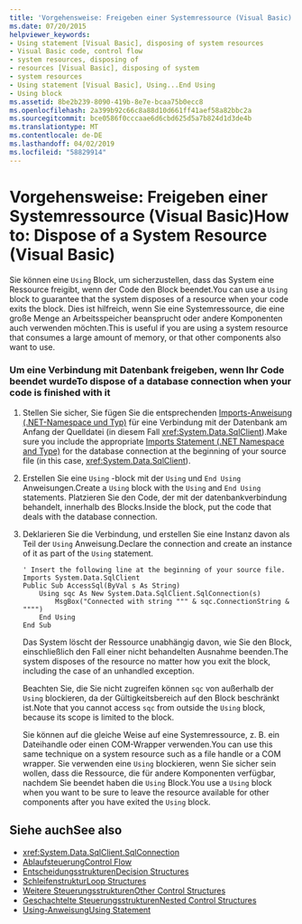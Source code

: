 ```yaml
---
title: 'Vorgehensweise: Freigeben einer Systemressource (Visual Basic)'
ms.date: 07/20/2015
helpviewer_keywords:
- Using statement [Visual Basic], disposing of system resources
- Visual Basic code, control flow
- system resources, disposing of
- resources [Visual Basic], disposing of system
- system resources
- Using statement [Visual Basic], Using...End Using
- Using block
ms.assetid: 8be2b239-8090-419b-8e7e-bcaa75b0ecc8
ms.openlocfilehash: 2a399b92c66c8a88d10d661ff41aef58a82bbc2a
ms.sourcegitcommit: bce0586f0cccaae6d6cbd625d5a7b824d1d3de4b
ms.translationtype: MT
ms.contentlocale: de-DE
ms.lasthandoff: 04/02/2019
ms.locfileid: "58829914"
---
```

# <a name="how-to-dispose-of-a-system-resource-visual-basic"></a><span data-ttu-id="08e53-102">Vorgehensweise: Freigeben einer Systemressource (Visual Basic)</span><span class="sxs-lookup"><span data-stu-id="08e53-102">How to: Dispose of a System Resource (Visual Basic)</span></span>
<span data-ttu-id="08e53-103">Sie können eine `Using` Block, um sicherzustellen, dass das System eine Ressource freigibt, wenn der Code den Block beendet.</span><span class="sxs-lookup"><span data-stu-id="08e53-103">You can use a `Using` block to guarantee that the system disposes of a resource when your code exits the block.</span></span> <span data-ttu-id="08e53-104">Dies ist hilfreich, wenn Sie eine Systemressource, die eine große Menge an Arbeitsspeicher beansprucht oder andere Komponenten auch verwenden möchten.</span><span class="sxs-lookup"><span data-stu-id="08e53-104">This is useful if you are using a system resource that consumes a large amount of memory, or that other components also want to use.</span></span>  
  
### <a name="to-dispose-of-a-database-connection-when-your-code-is-finished-with-it"></a><span data-ttu-id="08e53-105">Um eine Verbindung mit Datenbank freigeben, wenn Ihr Code beendet wurde</span><span class="sxs-lookup"><span data-stu-id="08e53-105">To dispose of a database connection when your code is finished with it</span></span>  
  
1.  <span data-ttu-id="08e53-106">Stellen Sie sicher, Sie fügen Sie die entsprechenden [Imports-Anweisung (.NET-Namespace und Typ)](../../../../visual-basic/language-reference/statements/imports-statement-net-namespace-and-type.md) für eine Verbindung mit der Datenbank am Anfang der Quelldatei (in diesem Fall <xref:System.Data.SqlClient>).</span><span class="sxs-lookup"><span data-stu-id="08e53-106">Make sure you include the appropriate [Imports Statement (.NET Namespace and Type)](../../../../visual-basic/language-reference/statements/imports-statement-net-namespace-and-type.md) for the database connection at the beginning of your source file (in this case, <xref:System.Data.SqlClient>).</span></span>  
  
2.  <span data-ttu-id="08e53-107">Erstellen Sie eine `Using` -block mit der `Using` und `End Using` Anweisungen.</span><span class="sxs-lookup"><span data-stu-id="08e53-107">Create a `Using` block with the `Using` and `End Using` statements.</span></span> <span data-ttu-id="08e53-108">Platzieren Sie den Code, der mit der datenbankverbindung behandelt, innerhalb des Blocks.</span><span class="sxs-lookup"><span data-stu-id="08e53-108">Inside the block, put the code that deals with the database connection.</span></span>  
  
3.  <span data-ttu-id="08e53-109">Deklarieren Sie die Verbindung, und erstellen Sie eine Instanz davon als Teil der `Using` Anweisung.</span><span class="sxs-lookup"><span data-stu-id="08e53-109">Declare the connection and create an instance of it as part of the `Using` statement.</span></span>  
  
    ```  
    ' Insert the following line at the beginning of your source file.  
    Imports System.Data.SqlClient  
    Public Sub AccessSql(ByVal s As String)  
        Using sqc As New System.Data.SqlClient.SqlConnection(s)  
            MsgBox("Connected with string """ & sqc.ConnectionString & """")  
        End Using  
    End Sub  
    ```  
  
     <span data-ttu-id="08e53-110">Das System löscht der Ressource unabhängig davon, wie Sie den Block, einschließlich den Fall einer nicht behandelten Ausnahme beenden.</span><span class="sxs-lookup"><span data-stu-id="08e53-110">The system disposes of the resource no matter how you exit the block, including the case of an unhandled exception.</span></span>  
  
     <span data-ttu-id="08e53-111">Beachten Sie, die Sie nicht zugreifen können `sqc` von außerhalb der `Using` blockieren, da der Gültigkeitsbereich auf den Block beschränkt ist.</span><span class="sxs-lookup"><span data-stu-id="08e53-111">Note that you cannot access `sqc` from outside the `Using` block, because its scope is limited to the block.</span></span>  
  
     <span data-ttu-id="08e53-112">Sie können auf die gleiche Weise auf eine Systemressource, z. B. ein Dateihandle oder einen COM-Wrapper verwenden.</span><span class="sxs-lookup"><span data-stu-id="08e53-112">You can use this same technique on a system resource such as a file handle or a COM wrapper.</span></span> <span data-ttu-id="08e53-113">Sie verwenden eine `Using` blockieren, wenn Sie sicher sein wollen, dass die Ressource, die für andere Komponenten verfügbar, nachdem Sie beendet haben die `Using` Block.</span><span class="sxs-lookup"><span data-stu-id="08e53-113">You use a `Using` block when you want to be sure to leave the resource available for other components after you have exited the `Using` block.</span></span>  
  
## <a name="see-also"></a><span data-ttu-id="08e53-114">Siehe auch</span><span class="sxs-lookup"><span data-stu-id="08e53-114">See also</span></span>

- <xref:System.Data.SqlClient.SqlConnection>
- [<span data-ttu-id="08e53-115">Ablaufsteuerung</span><span class="sxs-lookup"><span data-stu-id="08e53-115">Control Flow</span></span>](../../../../visual-basic/programming-guide/language-features/control-flow/index.md)
- [<span data-ttu-id="08e53-116">Entscheidungsstrukturen</span><span class="sxs-lookup"><span data-stu-id="08e53-116">Decision Structures</span></span>](../../../../visual-basic/programming-guide/language-features/control-flow/decision-structures.md)
- [<span data-ttu-id="08e53-117">Schleifenstruktur</span><span class="sxs-lookup"><span data-stu-id="08e53-117">Loop Structures</span></span>](../../../../visual-basic/programming-guide/language-features/control-flow/loop-structures.md)
- [<span data-ttu-id="08e53-118">Weitere Steuerungsstrukturen</span><span class="sxs-lookup"><span data-stu-id="08e53-118">Other Control Structures</span></span>](../../../../visual-basic/programming-guide/language-features/control-flow/other-control-structures.md)
- [<span data-ttu-id="08e53-119">Geschachtelte Steuerungsstrukturen</span><span class="sxs-lookup"><span data-stu-id="08e53-119">Nested Control Structures</span></span>](../../../../visual-basic/programming-guide/language-features/control-flow/nested-control-structures.md)
- [<span data-ttu-id="08e53-120">Using-Anweisung</span><span class="sxs-lookup"><span data-stu-id="08e53-120">Using Statement</span></span>](../../../../visual-basic/language-reference/statements/using-statement.md)
